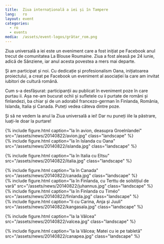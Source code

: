 ```yaml
---
title:  Ziua internațională a iei și în Tampere
lang:   ro
layout: event
categories:
  - ro
  - events
media:  /assets/event-logos/grătar_rom.png
---
```


Ziua universală a iei este un eveniment care a fost inițiat pe Facebook anul trecut de comunitatea La Blouse Roumaine. Ziua a fost aleasă pe 24 iunie, adică de Sânziene, iar anul acesta povestea a mers mai departe.

Și am participat și noi. Cu dedicație și profesionalism Oana, inițiatoarea proiectului, a creat pe Facebook un eveniment al asociației la care am invitat iubitori de cultură română.

Cum s-a desfășurat: participanții au publicat în eveniment poze în care purtau ii. Așa ne-am bucurat ochii și sufletele cu ii purtate de români și finlandezi, ba chiar și de un adorabil francezo-german în Finlanda, România, Islanda, Italia și Canada.
Puteți vedea câteva dintre poze.

Și să ne vedem la anul la Ziua universală a iei! Dar nu puneți iile la păstrare, luați-le doar la purtare!

<div class="row">
  <div class="col-md-6">
    {% include figure.html caption="Ia în avion, deasupra Groelnlandei" src="/assets/news/20140822/avion.jpg" class="landscape" %}
  </div>
  <div class="col-md-6">
    {% include figure.html caption="Ia în Islanda cu Oana" src="/assets/news/20140822/islanda.jpg" class="landscape" %}
  </div>
</div>

{% include figure.html caption="Ia în Italia cu Eltsu" src="/assets/news/20140822/italia.jpg" class="landscape" %}

<div class="row">
  <div class="col-md-6">
    {% include figure.html caption="Ia în Canada" src="/assets/news/20140822/canada.jpg" class="landscape" %}
  </div>
  <div class="col-md-6">
    {% include figure.html caption="Ia în Finlanda, cu Terttu de solstițiul de vară" src="/assets/news/20140822/juhannus.jpg" class="landscape" %}
  </div>
</div>

<div class="row">
  <div class="col-md-6">
    {% include figure.html caption="Ia în Finlanda cu Timéo" src="/assets/news/20140822/finlanda.jpg" class="landscape" %}
  </div>
  <div class="col-md-6">
    {% include figure.html caption="Ii cu Carina, Anja și Juuli" src="/assets/news/20140822/kangasala.jpg" class="landscape" %}
  </div>
</div>

{% include figure.html caption="Ia la Vâlcea" src="/assets/news/20140822/valcea.jpg" class="landscape" %}

{% include figure.html caption="Ia la Vâlcea; Matei cu ie pe tabletă" src="/assets/news/20140822/canapea.jpg" class="landscape" %}


